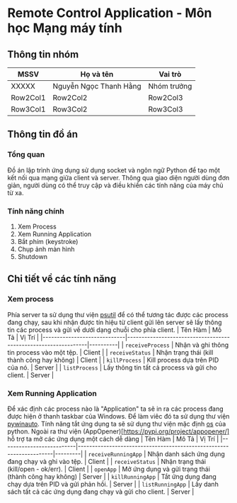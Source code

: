 # Remote Control Application - Môn học Mạng máy tính
## Thông tin nhóm
| MSSV | Họ và tên | Vai trò |
|----------|----------|----------|
| XXXXX | Nguyễn Ngọc Thanh Hằng | Nhóm trưởng |
| Row2Col1 | Row2Col2 | Row2Col3 |
| Row3Col1 | Row3Col2 | Row3Col3 |


## Thông tin đồ án
### Tổng quan
Đồ án lập trình ứng dụng sử dụng socket và ngôn ngữ Python để tạo một kết nối qua mạng giữa client và server. 
Thông qua giao diện người dùng đơn giản, người dùng có thể truy cập và điều khiển các tính năng của máy chủ từ xa.
### Tính năng chính
1. Xem Process
2. Xem Running Application
3. Bắt phím (keystroke)
4. Chụp ảnh màn hình
5. Shutdown
## Chi tiết về các tính năng
### Xem process
Phía server ta sử dụng thư viện [psutil](https://pypi.org/project/psutil/) để có thể tương tác được các process đang chạy,
sau khi nhận được tín hiệu từ client gửi lên server sẽ lấy thông tin các process và gửi về dưới dạng chuỗi cho phía client.
| Tên Hàm                     | Mô Tả                                                          | Vị Trí   |
|-----------------------------|----------------------------------------------------------------|----------|
| `receiveProcess`            | Nhận và ghi thông tin process vào một tệp.                   | Client   |
| `receiveStatus`             | Nhận trạng thái (kill thành công hay không)            | Client   |
| `killProcess`               | Kill process dựa trên PID của nó.            | Server   |
| `listProcess`               | Lấy thông tin tất cả process và gửi cho client.                | Server   |
### Xem Running Application
Để xác định các process nào là "Application" ta sẽ in ra các process đang được hiện ở thanh taskbar của Windows. Để làm viêc đó ta sử dụng 
thư viện [pywinauto](https://pywinauto.readthedocs.io/en/latest/). Tính năng tắt ứng dụng ta sẽ sử dụng thư viện mặc định [os](https://docs.python.org/3/library/os.html) của python. Ngoài ra thư viện (AppOpener)[https://pypi.org/project/appopener/] hỗ trợ ta mở các ứng dụng một cách dễ dàng
| Tên Hàm                  | Mô Tả                                                               | Vị Trí  |
|--------------------------|---------------------------------------------------------------------|---------|
| `receiveRunningApp`      | Nhận danh sách ứng dụng đang chạy và ghi vào tệp.                   | Client  |
| `receiveStatus`          | Nhận trạng thái (kill/open - ok/err).    | Client  |
| `openApp`                | Mở ứng dụng và gửi trạng thái (thành công hay không)               | Server  |
| `killRunningApp`         | Tắt ứng dụng đang chạy dựa trên PID và gửi phản hồi.           | Server  |
| `listRunningApp`         | Lấy danh sách tất cả các ứng dụng đang chạy và gửi cho client.          | Server  |



